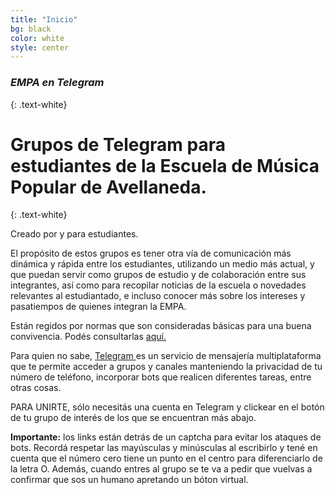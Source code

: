 ```yaml
---
title: "Inicio"
bg: black
color: white
style: center
---
```


### *EMPA en Telegram*
{: .text-white}


<span class="fa-stack circle" style="font-size:100px">
  <i class="fa fa-circle fa-stack-1x text-white"></i>
  <i class="fab fa-telegram fa-stack-1x text-blue"></i>
</span>

# Grupos de Telegram para estudiantes de la Escuela de Música Popular de Avellaneda.
{: .text-white}


Creado por y para estudiantes. 

<p class="texto-justificado"> El propósito de estos grupos es tener otra vía de comunicación más dinámica y rápida entre los estudiantes, utilizando un medio más actual,  y que puedan servir como grupos de estudio y de colaboración entre sus integrantes, así como para recopilar noticias de la escuela o novedades relevantes al estudiantado, e incluso conocer más sobre los intereses y pasatiempos de quienes integran la EMPA. 

Están regidos por normas que son consideradas básicas para una buena convivencia. Podés consultarlas <a href="https://telegra.ph/EMPA-en-Telegram-09-15"> aquí. </a>

Para quien no sabe, <a href="https://telegram.org/"> Telegram </a> es un servicio de mensajería multiplataforma que te permite acceder a grupos y canales manteniendo la privacidad de tu número de teléfono, incorporar bots que realicen diferentes tareas, entre otras cosas. 

PARA UNIRTE, sólo necesitás una cuenta en Telegram y clickear en el botón de tu grupo de interés de los que se encuentran más abajo. 

**Importante:** los links están detrás de un captcha para evitar los ataques de bots. Recordá respetar las mayúsculas y minúsculas al escribirlo y tené en cuenta que el número cero tiene un punto en el centro para diferenciarlo de la letra O. Además, cuando entres al grupo se te va a pedir que vuelvas a confirmar que sos un humano apretando un bóton virtual. 

</p>





